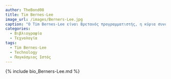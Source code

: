 ```yaml
---
author: TheBond08
title: Tim Bernes-Lee
image_url: /images/Berners-Lee.jpg
caption: "Ο Tim Bernes-Lee είναι Βρετανός προγραμματιστής, η κύρια συνεισφορά του είναι η δημιουργία του Παγκόσμιου Ιστού, καθώς και η δημιοργία της γνωστής γλώσσας προγραμματισμού html."
categories:
  - Βιβλιογραφία
  - Τεχνολογία
tags:
  - Tim Bernes-Lee
  - Technology
  - Παγκόσμιος Ιστός
---
```


{% include bio_Berners-Lee.md %}
